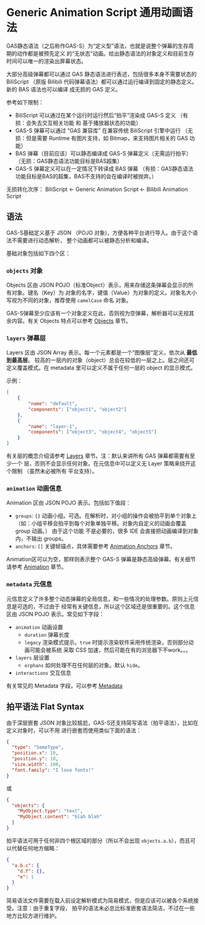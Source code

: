 # Generic Animation Script 通用动画语法
GAS静态语法（之后称作GAS-S）为“定义型”语法，也就是说整个弹幕的生存周期的动作都是被预先定义
的“无状态”动画。给出静态语法的对象定义和目前生存时间可以唯一的渲染出屏幕状态。

大部分高级弹幕都可以通过 GAS 静态语法进行表述，包括很多本身不需要状态的 BiliScript
（原版 Bilibili 代码弹幕语法）都可以通过运行编译到固定的静态定义。新的 BAS 语法也可以编译
成无损的 GAS 定义。

参考如下限制：
- BiliScript 可以通过在某个运行时运行然后“拍平”渲染成 GAS-S 定义
    （有损：会失去交互相关功能 和 基于播放器状态的功能）
- GAS-S 弹幕可以通过 “GAS 兼容库” 在兼容传统 BiliScript 引擎中运行
    （无损：但是需要 Runtime 有图片支持，如 Bitmap，来支持图片相关的 GAS 功能）
- BAS 弹幕（目前应该）可以静态编译成 GAS-S 弹幕定义（无需运行拍平）
    （无损：GAS静态语法功能目标是BAS超集）
- GAS-S 弹幕定义可以在一定情况下转译成 BAS 弹幕
    （有损：GAS静态语法功能目标是BAS的超集，BAS不支持的会在编译时被抛弃。）

无损转化次序：
BiliScript  &larr; Generic Animation Script  &larr;  Bilibili Animation Script

## 语法
GAS-S基础定义基于 JSON （POJO 对象)，方便各种平台进行导入。由于这个语法不需要进行动态解析，
整个动画都可以被静态分析和编译。

基础对象包括如下四个区：

### `objects` 对象
Objects 区由 JSON POJO（标准Object）表示，用来存储这条弹幕会显示的所有对象。键名（Key）为
对象的名字，键值（Value）为对象的定义。对象名大小写视为不同的对象，推荐使用 `camelCase` 命名
对象。

GAS-S弹幕至少应该有一个对象定义在此，否则视为空弹幕，解析器可以无视其余内容。有关 Objects
特点可以参考 [Objects](objects/README.md) 章节。

### `layers` 弹幕层
Layers 区由 JSON Array 表示。每一个元素都是一个“图像层”定义，依次从 **最低到最高层**。
较高的一层内的对象（object）总会在较低的一层之上。层之间还可定义覆盖模式。在 metadata
里可以定义不属于任何一层的 object 的显示模式。

示例：
````JSON
[
    {
        "name": "default",
        "components": ["object1", "object2"]
    },
    {
        "name": "layer-1",
        "components": ["object3", "object4", "object5"]
    }
]
````

有关层的概念介绍请参考 [Layers](Layers.md) 章节。注：默认来讲所有 GAS 弹幕都需要有至少一个
层，否则不会显示任何对象。在元信息中可以定义无 Layer 策略来绕开这个限制 （虽然未必被所有
平台支持）。

### `animation` 动画信息
Animation 区由 JSON POJO 表示。包括如下值段：

- `groups`: `{}` 动画小组。可选。在解析时，对小组的操作会被拍平到单个对象上
  （如：小组平移会拍平到每个对象单独平移。对象内自定义的动画会覆盖 group 动画。） 由于这个功能
  不是必要的，很多 IDE 会直接把动画编译到对象内，不输出 groups。
- `anchors`: `[]` 关键帧锚点，具体需要参考 [Animation Anchors](Animation.md#Anchors)
  章节。

Animation区可以为空，那样则表示整个 GAS-S 弹幕是静态高级弹幕。有关细节请参考
[Animation](Animation.md) 章节。

### `metadata` 元信息
元信息定义了许多整个动态弹幕的全局信息，和一些情况的处理参数。原则上元信息是可选的，不过由于
经常有关键信息，所以这个区域还是很重要的。这个信息区由 JSON POJO 表示。常见如下字段：

- `animation` 动画设置
    - `duration` 弹幕长度
    - `legacy` 渲染模式提示。`true` 时提示渲染软件采用传统渲染，否则部分动画可能会被系统
      采取 CSS 加速，然后可能在有的浏览器下不work。。。
- `layers` 层设置
    - `orphans` 如何处理不在任何层的对象。默认 `hide`。
- `interactions` 交互信息

有关常见的 Metadata 字段，可以参考 [Metadata](Metadata.md)

## 拍平语法 Flat Syntax
由于深层嵌套 JSON 对象比较尴尬，GAS-S还支持简写语法（拍平语法），比如在定义对象时，可以不用
进行嵌套而使用类似下面的语法：
````JSON
{
  "type": "SomeType",
  "position.x": 10,
  "position.y": 10,
  "size.width": 100,
  "font.family": "I love fonts!"
}
````
或

````JSON
{
  "objects": {
    "MyObject.type": "text",
    "MyObject.content": "blah blah"
  }
}
````

拍平语法可用于任何非四个根区域的部分（所以不会出现 `objects.a.b`），而且可以代替任何地方缩略：

````JSON
{
  "a.b.c": {
    "d.f": {},
    "e": 1
  }
}
````

简易语法文件需要在载入前设定解析模式为简易模式，但是应该可以被各个系统接受。注意：由于重复字段，
拍平的语法未必总比标准嵌套语法简洁，不过在一些地方比较方进行维护。
